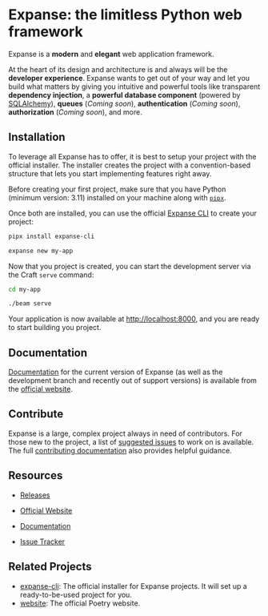 # Expanse: the limitless Python web framework

Expanse is a **modern** and **elegant** web application framework.

At the heart of its design and architecture is and always will be the **developer experience**.
Expanse wants to get out of your way and let you build what matters by giving you intuitive and powerful tools
like transparent **dependency injection**, a **powerful database component** (powered
by [SQLAlchemy](https://www.sqlalchemy.org/)),
**queues** (_Coming soon_), **authentication** (_Coming soon_), **authorization** (_Coming soon_), and more.

## Installation

To leverage all Expanse has to offer, it is best to setup your project with the official installer. The installer
creates the project with a convention-based structure that lets you start implementing features right away.

Before creating your first project, make sure that you have Python (minimum version: 3.11) installed on your machine
along with [`pipx`](https://pipx.pypa.io/stable/).

Once both are installed, you can use the official [Expanse CLI](https://github.com/expanse-framework/cli)
to create your project:

```bash
pipx install expanse-cli

expanse new my-app
```

Now that you project is created, you can start the development server via the Craft `serve` command:

```bash
cd my-app

./beam serve
```

Your application is now available at [http://localhost:8000](http://localhost:8000), and you are ready to start building
you project.

## Documentation

[Documentation] for the current version of Expanse (as well as the development branch and recently out of support
versions) is available from the [official website](https://expanse-framework.com).

## Contribute

Expanse is a large, complex project always in need of contributors. For those new to the project, a list of
[suggested issues] to work on is available. The full [contributing documentation] also
provides helpful guidance.

## Resources

* [Releases][PyPI Releases]
* [Official Website]
* [Documentation]
* [Issue Tracker]

  [PyPI]: https://pypi.org/project/expanse/

  [PyPI Releases]: https://pypi.org/project/expanse/#history

  [Official Website]: https://expanse-framework.com

  [Documentation]: https://expanse-framework.com/docs

  [Issue Tracker]: https://github.com/expanse-framework/expanse/issues

  [Suggested Issues]: https://github.com/expanse-framework/expanse/contribute

  [Contributing Documentation]: https://expanse-framework.com/docs/contributing

  [Installation Documentation]: https://expanse-framework.com/docs/#installation

## Related Projects

* [expanse-cli](https://github.com/expanse-framework/cli): The official installer for Expanse projects. It
  will set up a ready-to-be-used project for you.
* [website](https://github.com/expanse-framework/expanse-framework.com): The official Poetry website.
